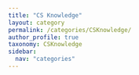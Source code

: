```yaml
---
title: "CS Knowledge"
layout: category
permalink: /categories/CSKnowledge/
author_profile: true
taxonomy: CSKnowledge
sidebar:
  nav: "categories"
---
```

